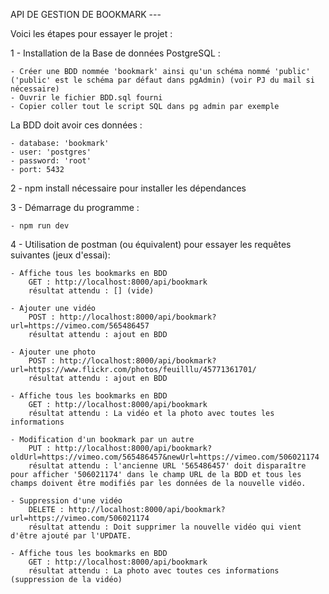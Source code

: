 API DE GESTION DE BOOKMARK ---

Voici les étapes pour essayer le projet :

1 - Installation de la Base de données PostgreSQL :

    - Créer une BDD nommée 'bookmark' ainsi qu'un schéma nommé 'public' ('public' est le schéma par défaut dans pgAdmin) (voir PJ du mail si nécessaire)
    - Ouvrir le fichier BDD.sql fourni
    - Copier coller tout le script SQL dans pg admin par exemple
    
La BDD doit avoir ces données :

    - database: 'bookmark'
    - user: 'postgres'
    - password: 'root'
    - port: 5432

2 - npm install nécessaire pour installer les dépendances

3 - Démarrage du programme : 

    - npm run dev

4 - Utilisation de postman (ou équivalent) pour essayer les requêtes suivantes (jeux d'essai): 

    - Affiche tous les bookmarks en BDD
        GET : http://localhost:8000/api/bookmark
        résultat attendu : [] (vide)
    
    - Ajouter une vidéo
        POST : http://localhost:8000/api/bookmark?url=https://vimeo.com/565486457
        résultat attendu : ajout en BDD

    - Ajouter une photo
        POST : http://localhost:8000/api/bookmark?url=https://www.flickr.com/photos/feuilllu/45771361701/
        résultat attendu : ajout en BDD

    - Affiche tous les bookmarks en BDD
        GET : http://localhost:8000/api/bookmark
        résultat attendu : La vidéo et la photo avec toutes les informations
    
    - Modification d'un bookmark par un autre
        PUT : http://localhost:8000/api/bookmark?oldUrl=https://vimeo.com/565486457&newUrl=https://vimeo.com/506021174
        résultat attendu : l'ancienne URL '565486457' doit disparaître pour afficher '506021174' dans le champ URL de la BDD et tous les champs doivent être modifiés par les données de la nouvelle vidéo.

    - Suppression d'une vidéo
        DELETE : http://localhost:8000/api/bookmark?url=https://vimeo.com/506021174
        résultat attendu : Doit supprimer la nouvelle vidéo qui vient d'être ajouté par l'UPDATE.

    - Affiche tous les bookmarks en BDD
        GET : http://localhost:8000/api/bookmark
        résultat attendu : La photo avec toutes ces informations (suppression de la vidéo)
